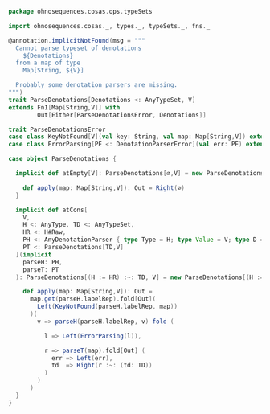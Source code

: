 
```scala
package ohnosequences.cosas.ops.typeSets

import ohnosequences.cosas._, types._, typeSets._, fns._

@annotation.implicitNotFound(msg = """
  Cannot parse typeset of denotations
    ${Denotations}
  from a map of type
    Map[String, ${V}]

  Probably some denotation parsers are missing.
""")
trait ParseDenotations[Denotations <: AnyTypeSet, V]
extends Fn1[Map[String,V]] with
        Out[Either[ParseDenotationsError, Denotations]]

trait ParseDenotationsError
case class KeyNotFound[V](val key: String, val map: Map[String,V]) extends ParseDenotationsError
case class ErrorParsing[PE <: DenotationParserError](val err: PE) extends ParseDenotationsError

case object ParseDenotations {

  implicit def atEmpty[V]: ParseDenotations[∅,V] = new ParseDenotations[∅,V] {

    def apply(map: Map[String,V]): Out = Right(∅)
  }

  implicit def atCons[
    V,
    H <: AnyType, TD <: AnyTypeSet,
    HR <: H#Raw,
    PH <: AnyDenotationParser { type Type = H; type Value = V; type D = HR },
    PT <: ParseDenotations[TD,V]
  ](implicit
    parseH: PH,
    parseT: PT
  ): ParseDenotations[(H := HR) :~: TD, V] = new ParseDenotations[(H := HR) :~: TD, V] {

    def apply(map: Map[String,V]): Out =
      map.get(parseH.labelRep).fold[Out](
        Left(KeyNotFound(parseH.labelRep, map))
      )(
        v => parseH(parseH.labelRep, v) fold (

          l => Left(ErrorParsing(l)),

          r => parseT(map).fold[Out] (
            err => Left(err),
            td  => Right(r :~: (td: TD))
          )
        )
      )
  }
}

```




[test/scala/cosas/asserts.scala]: ../../../../../test/scala/cosas/asserts.scala.md
[test/scala/cosas/DenotationTests.scala]: ../../../../../test/scala/cosas/DenotationTests.scala.md
[test/scala/cosas/SubsetTypesTests.scala]: ../../../../../test/scala/cosas/SubsetTypesTests.scala.md
[test/scala/cosas/EqualityTests.scala]: ../../../../../test/scala/cosas/EqualityTests.scala.md
[test/scala/cosas/PropertyTests.scala]: ../../../../../test/scala/cosas/PropertyTests.scala.md
[test/scala/cosas/RecordTests.scala]: ../../../../../test/scala/cosas/RecordTests.scala.md
[test/scala/cosas/TypeSetTests.scala]: ../../../../../test/scala/cosas/TypeSetTests.scala.md
[test/scala/cosas/TypeUnionTests.scala]: ../../../../../test/scala/cosas/TypeUnionTests.scala.md
[main/scala/cosas/typeUnions.scala]: ../../typeUnions.scala.md
[main/scala/cosas/properties.scala]: ../../properties.scala.md
[main/scala/cosas/records.scala]: ../../records.scala.md
[main/scala/cosas/fns.scala]: ../../fns.scala.md
[main/scala/cosas/types.scala]: ../../types.scala.md
[main/scala/cosas/typeSets.scala]: ../../typeSets.scala.md
[main/scala/cosas/ops/records/Update.scala]: ../records/Update.scala.md
[main/scala/cosas/ops/records/Transform.scala]: ../records/Transform.scala.md
[main/scala/cosas/ops/records/Get.scala]: ../records/Get.scala.md
[main/scala/cosas/ops/typeSets/SerializeDenotations.scala]: SerializeDenotations.scala.md
[main/scala/cosas/ops/typeSets/ParseDenotations.scala]: ParseDenotations.scala.md
[main/scala/cosas/ops/typeSets/Conversions.scala]: Conversions.scala.md
[main/scala/cosas/ops/typeSets/Filter.scala]: Filter.scala.md
[main/scala/cosas/ops/typeSets/Subtract.scala]: Subtract.scala.md
[main/scala/cosas/ops/typeSets/Mappers.scala]: Mappers.scala.md
[main/scala/cosas/ops/typeSets/Union.scala]: Union.scala.md
[main/scala/cosas/ops/typeSets/Reorder.scala]: Reorder.scala.md
[main/scala/cosas/ops/typeSets/Take.scala]: Take.scala.md
[main/scala/cosas/ops/typeSets/Representations.scala]: Representations.scala.md
[main/scala/cosas/ops/typeSets/Pop.scala]: Pop.scala.md
[main/scala/cosas/ops/typeSets/Replace.scala]: Replace.scala.md
[main/scala/cosas/equality.scala]: ../../equality.scala.md